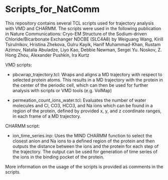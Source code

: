 # Scripts_for_NatComm
This repository contains several TCL scripts used for trajectory analysis with VMD and CHARMM. 
The scripts were used in the following publication in Nature Communications:
Cryo-EM Structure of the Sodium-driven Chloride/Bicarbonate Exchanger NDCBE (SLC4A8) by
Weiguang Wang, Kirill Tsirulnikov, Hristina Zhekova, Gulru Kayik, Hanif
Muhammad-Khan, Rustam Azimov, Natalia Abuladze, Liyo Kao, Debbie Newman,
Sergei Yu. Noskov, Z. Hong Zhou, Alexander Pushkin, Ira Kurtz

VMD scripts:
- pbcwrap_trajectory.tcl: Wraps and aligns a MD trajectory with respect to selected protein atoms.
This results in a MD trajectory with the protein in the center of the periodic cell, which can then be
used for further analysis with scripts or VMD tools (e.g. VolMap)


- permeation_count_ions_water.tcl: Evaluates the number of water molecules and Cl, CO3, HCO3, and Na ions which can
be found in a region of the protein, defined by provided x, y, and z coordinate ranges, in each frame of a MD trajectory.


CHARMM script:
- ion_time_series.inp: Uses the MIND CHARMM function to select the closest anion and Na ions to a defined region of
the protein and then outputs the distance between the ions and the protein for each step of the trajectory. 
The output can be used for generation of time series of the ions in the binding pocket of the protein.


More information on the usage of the scripts is provided as comments in the scripts.
